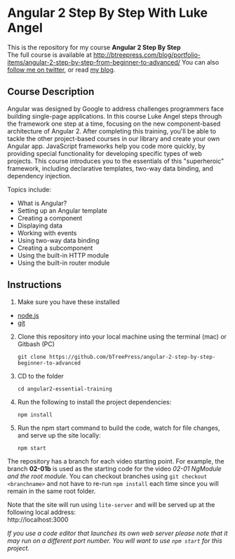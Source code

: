 # Angular 2 Step By Step With Luke Angel

This is the repository for my course **Angular 2 Step By Step**  
The full course is available at 
http://btreepress.com/blog/portfolio-items/angular-2-step-by-step-from-beginner-to-advanced/
You can also [follow me on twitter](https://twitter.com/drlukeangel), or read [my blog](http://lukeangel.co).

## Course Description

Angular was designed by Google to address challenges programmers face building single-page applications.
In this course Luke Angel steps through the framework one step at a time, focusing on the new component-based architecture of Angular 2. After completing this training, you'll be able to tackle the other project-based courses in our library and create your own Angular app.
JavaScript frameworks help you code more quickly, by providing special functionality for developing specific types of web projects.  This course introduces you to the essentials of this "superheroic" framework, including declarative templates, two-way data binding, and dependency injection. 

Topics include:
- What is Angular?
- Setting up an Angular template
- Creating a component
- Displaying data
- Working with events
- Using two-way data binding
- Creating a subcomponent
- Using the built-in HTTP module
- Using the built-in router module

## Instructions

1. Make sure you have these installed
  - [node.js](http://nodejs.org/)
  - [git](http://git-scm.com/)

2. Clone this repository into your local machine using the terminal (mac) or Gitbash (PC) 

    `git clone https://github.com/bTreePress/angular-2-step-by-step-beginner-to-advanced`
    
3. CD to the folder

    `cd angular2-essential-training`
    
4. Run the following to install the project dependencies:

    `npm install`
    
5. Run the npm start command to build the code, watch for file changes, and serve up the site locally:

    `npm start`

The repository has a branch for each video starting point. For example, the branch **02-01b** is used as the starting code for the video *02-01 NgModule and the root module*. You can checkout branches using `git checkout <branchname>` and not have to re-run `npm install` each time since you will remain in the same root folder.

Note that the site will run using `lite-server` and will be served up at the following local address:  
    http://localhost:3000

*If you use a code editor that launches its own web server please note that it may run on a different port number. 
You will want to use `npm start` for this project.*
  
